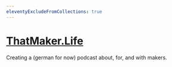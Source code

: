 ```yaml
---
eleventyExcludeFromCollections: true
---
```


# [ThatMaker.Life](https://ThatMaker.Life)

Creating a (german for now) podcast about, for, and with makers.
